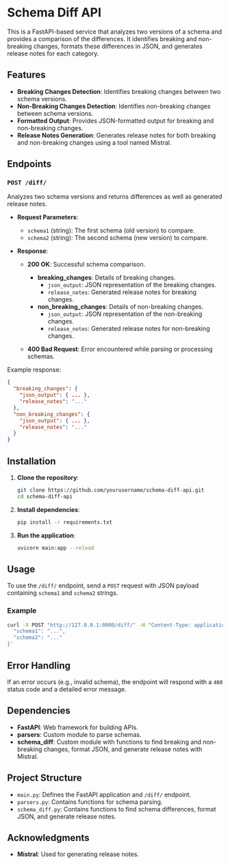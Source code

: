  # Schema Diff API

This is a FastAPI-based service that analyzes two versions of a schema and provides a comparison of the differences. It identifies breaking and non-breaking changes, formats these differences in JSON, and generates release notes for each category.

## Features

- **Breaking Changes Detection**: Identifies breaking changes between two schema versions.
- **Non-Breaking Changes Detection**: Identifies non-breaking changes between schema versions.
- **Formatted Output**: Provides JSON-formatted output for breaking and non-breaking changes.
- **Release Notes Generation**: Generates release notes for both breaking and non-breaking changes using a tool named Mistral.

## Endpoints

### `POST /diff/`

Analyzes two schema versions and returns differences as well as generated release notes.

- **Request Parameters**:
  - `schema1` (string): The first schema (old version) to compare.
  - `schema2` (string): The second schema (new version) to compare.

- **Response**:
  - **200 OK**: Successful schema comparison.
    - **breaking_changes**: Details of breaking changes.
      - `json_output`: JSON representation of the breaking changes.
      - `release_notes`: Generated release notes for breaking changes.
    - **non_breaking_changes**: Details of non-breaking changes.
      - `json_output`: JSON representation of the non-breaking changes.
      - `release_notes`: Generated release notes for non-breaking changes.

  - **400 Bad Request**: Error encountered while parsing or processing schemas.

Example response:
```json
{
  "breaking_changes": {
    "json_output": { ... },
    "release_notes": "..."
  },
  "non_breaking_changes": {
    "json_output": { ... },
    "release_notes": "..."
  }
}
```

## Installation

1. **Clone the repository**:
   ```bash
   git clone https://github.com/yourusername/schema-diff-api.git
   cd schema-diff-api
   ```

2. **Install dependencies**:
   ```bash
   pip install -r requirements.txt
   ```

3. **Run the application**:
   ```bash
   uvicorn main:app --reload
   ```

## Usage

To use the `/diff/` endpoint, send a `POST` request with JSON payload containing `schema1` and `schema2` strings.

### Example

```bash
curl -X POST "http://127.0.0.1:8000/diff/" -H "Content-Type: application/json" -d '{
  "schema1": "...",
  "schema2": "..."
}'
```

## Error Handling

If an error occurs (e.g., invalid schema), the endpoint will respond with a `400` status code and a detailed error message.

## Dependencies

- **FastAPI**: Web framework for building APIs.
- **parsers**: Custom module to parse schemas.
- **schema_diff**: Custom module with functions to find breaking and non-breaking changes, format JSON, and generate release notes with Mistral.

## Project Structure

- `main.py`: Defines the FastAPI application and `/diff/` endpoint.
- `parsers.py`: Contains functions for schema parsing.
- `schema_diff.py`: Contains functions to find schema differences, format JSON, and generate release notes.

## Acknowledgments

- **Mistral**: Used for generating release notes.
